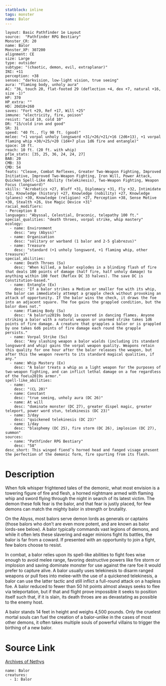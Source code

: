 ```yaml
---
statblock: inline
tags: monster
name: Balor
---
```

```statblock
layout: Basic Pathfinder 1e Layout
source:  "Pathfinder RPG Bestiary"
Monster_CR: 20
name: Balor
Monster_XP: 307200
alignment: CE
size: Large
type: outsider
subtype: "(chaotic, demon, evil, extraplanar)"
INI: +11
perception: +38
senses: "darkvision, low-light vision, true seeing"
aura: "flaming body, unholy aura"
AC: "36, touch 20, flat-footed 29 (deflection +4, dex +7, natural +16, size -1)"
HP: 370
HP_extra: ""
HD: 20d10+260
saves: "Fort +29, Ref +17, Will +25"
immune: "electricity, fire, poison"
resist: "acid 10, cold 10"
DR: "15/cold iron and good"
SR: 31
speed: "40 ft., fly 90 ft. (good)"
melee: "+1 vorpal unholy longsword +31/+26/+21/+16 (2d6+13), +1 vorpal flaming whip +30/+25/+20 (1d4+7 plus 1d6 fire and entangle)"
space: 10 ft.
reach: 10 ft. (20 ft. with whip)
pf1e_stats: [35, 25, 36, 24, 24, 27]
BAB: 20
CMB: 33
CMD: 54
feats: "Cleave, Combat Reflexes, Greater Two-Weapon Fighting, Improved Initiative, Improved Two-Weapon Fighting, Iron Will, Power Attack, Quicken Spell-Like Ability (telekinesis), Two-Weapon Fighting, Weapon Focus (longsword)"
skills: "Acrobatics +27, Bluff +31, Diplomacy +31, Fly +32, Intimidate +31, Knowledge (history) +27, Knowledge (nobility) +27, Knowledge (planes) +30, Knowledge (religion) +27, Perception +38, Sense Motive +30, Stealth +26, Use Magic Device +31"
racial_modifiers:
- Perception 8
languages: "Abyssal, Celestial, Draconic, telepathy 100 ft."
special_qualities: "death throes, vorpal strike, whip mastery"
ecology:
  - name: Environment
    desc: "any (Abyss)"
  - name: Organisation
    desc: "solitary or warband (1 balor and 2-5 glabrezus)"
  - name: Treasure
    desc: "standard (+1 unholy longsword, +1 flaming whip, other treasure)"
special_abilities:
  - name: Death Throes (Su)
    desc: "When killed, a balor explodes in a blinding flash of fire that deals 100 points of damage (half fire, half unholy damage) to anything within 100 feet (Reflex DC 33 halves). The save DC is Constitution-based."
  - name: Entangle (Ex)
    desc: "If a balor strikes a Medium or smaller foe with its whip, the balor can immediately attempt a grapple check without provoking an attack of opportunity. If the balor wins the check, it draws the foe into an adjacent square. The foe gains the grappled condition, but the balor does not."
  - name: Flaming Body (Su)
    desc: "A balor\u2019s body is covered in dancing flames. Anyone striking a balor with a natural weapon or unarmed strike takes 1d6 points of fire damage. A creature that grapples a balor or is grappled by one takes 6d6 points of fire damage each round the grapple persists."
  - name: Vorpal Strike (Su)
    desc: "Any slashing weapon a balor wields (including its standard longsword and whip) gains the vorpal weapon quality. Weapons retain this quality for one hour after the balor releases the weapon, but after this the weapon reverts to its standard magical qualities, if any."
  - name: Whip Mastery (Ex)
    desc: "A balor treats a whip as a light weapon for the purposes of two-weapon fighting, and can inflict lethal damage on a foe regardless of the foe\u2019s armor."
spell-like_abilities:
  - name:
    desc: "(CL 20)"
  - name: Constant
    desc: "true seeing, unholy aura (DC 26)"
  - name: At will
    desc: "dominate monster (DC 27), greater dispel magic, greater teleport, power word stun, telekinesis (DC 23)"
  - name: 3/day
    desc: "quickened telekinesis (DC 23)"
  - name: 1/day
    desc: "blasphemy (DC 25), fire storm (DC 26), implosion (DC 27), summon"
sources:
  - name: "Pathfinder RPG Bestiary"
    desc: "58"
desc_short: This winged fiend’s horned head and fanged visage present the perfection of the demonic form, fire spurting from its flesh.
```
# Description
When folk whisper frightened tales of the demonic, what most envision is a towering figure of fire and flesh, a horned nightmare armed with flaming whip and sword flying through the night in search of its latest victim. The demon these folk fear is the balor, and that fear is justly placed, for few demons can match the mighty balor in strength or brutality.

On the Abyss, most balors serve demon lords as generals or captains (those balors who don’t are even more potent, and are known as balor lords-see below). A balor typically commands vast legions of demons, and while it often lets these slavering and eager minions fight its battles, the balor is far from a coward. If presented with an opportunity to join a fight, few balors choose to resist.

In combat, a balor relies upon its spell-like abilities to fight foes wise enough to avoid melee range, favoring destructive powers like fire storm or implosion and saving dominate monster for use against the rare foe it would prefer to capture alive. A balor usually uses telekinesis to disarm ranged weapons or pull foes into melee-with the use of a quickened telekinesis, a balor can use the latter tactic and still inflict a full-round attack on a hapless foe. A balor reduced to fewer than 50 hit points almost always seeks to flee via teleportation, but if that and flight prove impossible it seeks to position itself such that, if it is slain, its death throes are as devastating as possible to the enemy host.

A balor stands 14 feet in height and weighs 4,500 pounds. Only the cruelest mortal souls can fuel the creation of a balor-unlike in the cases of most other demons, it often takes multiple souls of powerful villains to trigger the birthing of a new balor.
# Source Link
[Archives of Nethys](https://aonprd.com/MonsterDisplay.aspx?ItemName=Balor)
```encounter-table
name: Balor
creatures:
  - 1: Balor
```
